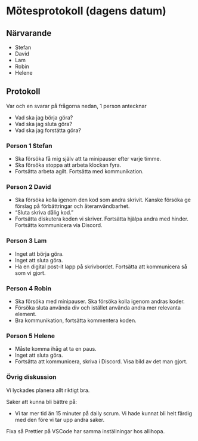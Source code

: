 # Mötesprotokoll (dagens datum)

## Närvarande

-   Stefan
-   David
-   Lam
-   Robin
-   Helene

## Protokoll

Var och en svarar på frågorna nedan, 1 person antecknar

-   Vad ska jag börja göra?
-   Vad ska jag sluta göra?
-   Vad ska jag forstätta göra?

### Person 1 Stefan

-   Ska försöka få mig själv att ta minipauser efter varje timme.
-   Ska försöka stoppa att arbeta klockan fyra.
-   Fortsätta arbeta agilt. Fortsätta med kommunikation.

### Person 2 David

-   Ska försöka kolla igenom den kod som andra skrivit. Kanske försöka ge förslag på förbättringar och återanvändbarhet.
-   “Sluta skriva dålig kod.”
-   Fortsätta diskutera koden vi skriver. Fortsätta hjälpa andra med hinder. Fortsätta kommunicera via Discord.

### Person 3 Lam

-   Inget att börja göra.
-   Inget att sluta göra.
-   Ha en digital post-it lapp på skrivbordet. Fortsätta att kommunicera så som vi gjort.

### Person 4 Robin

-   Ska försöka med minipauser. Ska försöka kolla igenom andras koder.
-   Försöka sluta använda div och istället använda andra mer relevanta element.
-   Bra kommunikation, fortsätta kommentera koden.

### Person 5 Helene

-   Måste komma ihåg at ta en paus.
-   Inget att sluta göra.
-   Fortsätta att kommunicera, skriva i Discord. Visa bild av det man gjort.

### Övrig diskussion

Vi lyckades planera allt riktigt bra.

Saker att kunna bli bättre på:

-   Vi tar mer tid än 15 minuter på daily scrum. Vi hade kunnat bli helt färdig med den före vi tar upp andra saker.

Fixa så Prettier på VSCode har samma inställningar hos allihopa.
